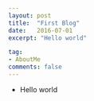 ```yaml
---
layout: post
title:  "First Blog"
date:   2016-07-01
excerpt: "Hello world"

tag:
- AboutMe
comments: false
---
```


* Hello world